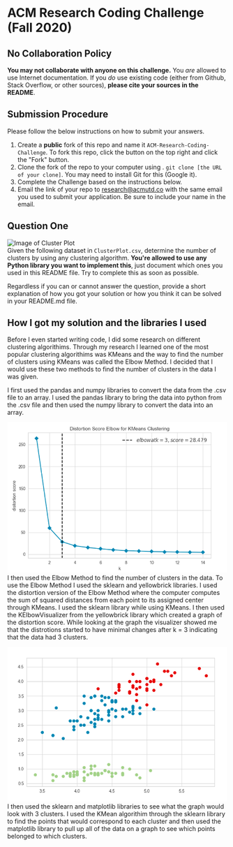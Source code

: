 # ACM Research Coding Challenge (Fall 2020)

## No Collaboration Policy

**You may not collaborate with anyone on this challenge.** You _are_ allowed to use Internet documentation. If you _do_ use existing code (either from Github, Stack Overflow, or other sources), **please cite your sources in the README**.

## Submission Procedure

Please follow the below instructions on how to submit your answers.

1. Create a **public** fork of this repo and name it `ACM-Research-Coding-Challenge`. To fork this repo, click the button on the top right and click the "Fork" button.
2. Clone the fork of the repo to your computer using . `git clone [the URL of your clone]`. You may need to install Git for this (Google it).
3. Complete the Challenge based on the instructions below.
4. Email the link of your repo to research@acmutd.co with the same email you used to submit your application. Be sure to include your name in the email.

## Question One

![Image of Cluster Plot](ClusterPlot.png)
<br/>
Given the following dataset in `ClusterPlot.csv`, determine the number of clusters by using any clustering algorithm. **You're allowed to use any Python library you want to implement this**, just document which ones you used in this README file. Try to complete this as soon as possible.

Regardless if you can or cannot answer the question, provide a short explanation of how you got your solution or how you think it can be solved in your README.md file.

## How I got my solution and the libraries I used

Before I even started writing code, I did some research on different clustering algorithims. Through my research I learned one of the most popular clustering algorithims was KMeans and the way to find the number of clusters using KMeans was called the Elbow Method. I decided that I would use these two methods to find the number of clusters in the data I was given.

I first used the pandas and numpy libraries to convert the data from the .csv file to an array. I used the pandas library to bring the data into python from the .csv file and then used the numpy library to convert the data into an array. 

![Image of Distortion Graph](Distortion.png)
<br/>
I then used the Elbow Method to find the number of clusters in the data. To use the Elbow Method I used the sklearn and yellowbrick libraries. I used the distortion version of the Elbow Method where the computer computes the sum of squared distances from each point to its assigned center through KMeans. I used the sklearn library while using KMeans. I then used the KElbowVisualizer from the yellowbrick library which created a graph of the distortion score. While looking at the graph the visualizer showed me that the distrotions started to have minimal changes after k = 3 indicating that the data had 3 clusters.

![Image of RMeans Graph](KMeans.png)
<br/>
I then used the sklearn and matplotlib libraries to see what the graph would look with 3 clusters. I used the KMean algorithim through the sklearn library to find the points that would correspond to each cluster and then used the matplotlib library to pull up all of the data on a graph to see which points belonged to which clusters.
